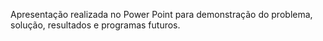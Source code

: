 Apresentação realizada no Power Point para demonstração do problema, solução, resultados e programas futuros. 
